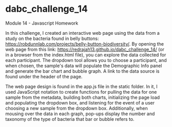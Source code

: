 # dabc_challenge_14
Module 14 - Javascript Homework

In this challenge, I created an interactive web page using the data from a study on the bacteria found in belly buttons: https://robdunnlab.com/projects/belly-button-biodiversity/. By opening the web page from this link: https://redrajah13.github.io/dabc_challenge_14/ (or in a browser from the index.html file), you can explore the data collected for each participant. The dropdown tool allows you to choose a participant, and when chosen, the sample's data will populate the Demographic Info panel and generate the bar chart and bubble graph. A link to the data source is found under the header of the page.

The web page design is found in the app.js file in the static folder. In it, I used JavaScript notation to create functions for pulling the data for one sample from the metadata, building both charts, initializing the page load and populating the dropdown box, and listening for the event of a user choosing a new sample from the dropdown box. Additionally, when mousing over the data in each graph, pop-ups display the number and taxonomy of the type of bacteria that bar or bubble refers to.